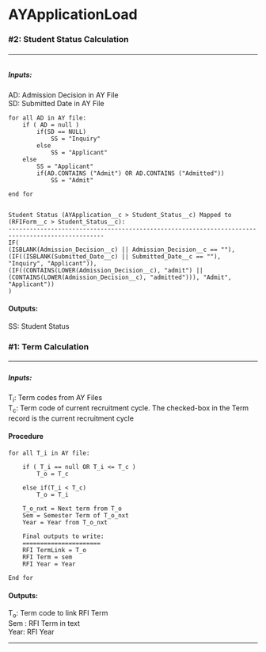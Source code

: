 # AYApplicationLoad

### #2: Student Status Calculation
###### <hr />

##### Inputs:
AD: Admission Decision in AY File <br />
SD: Submitted Date in AY File

	for all AD in AY file:
		if ( AD = null )
			if(SD == NULL)
				SS = "Inquiry"
			else
				SS = "Applicant"
		else
			SS = "Applicant"
			if(AD.CONTAINS ("Admit") OR AD.CONTAINS ("Admitted"))
				SS = "Admit"
			
	end for
	

	Student Status (AYApplication__c > Student_Status__c) Mapped to (RFIForm__c > Student_Status__c):
	-------------------------------------------------------------------------------------------------
	IF(
	(ISBLANK(Admission_Decision__c) || Admission_Decision__c == ""),
	(IF((ISBLANK(Submitted_Date__c) || Submitted_Date__c == ""), "Inquiry", "Applicant")),
	(IF((CONTAINS(LOWER(Admission_Decision__c), "admit") || (CONTAINS(LOWER(Admission_Decision__c), "admitted"))), "Admit", "Applicant"))
	)
	

#### Outputs:
SS: Student Status <br />


### #1: Term Calculation
##### <hr />

##### Inputs:
T<sub>i</sub>: Term codes from AY Files <br />
T<sub>c</sub>: Term code of current recruitment cycle.
    The checked-box in the Term record is the current recruitment cycle
  
#### Procedure

	for all T_i in AY file:

		if ( T_i == null OR T_i <= T_c )
			T_o = T_c

		else if(T_i < T_c)
			T_o = T_i

		T_o_nxt = Next term from T_o
		Sem = Semester Term of T_o_nxt
		Year = Year from T_o_nxt

		Final outputs to write:
		======================
		RFI TermLink = T_o
		RFI Term = sem
		RFI Year = Year
  
	End for  

#### Outputs:
T<sub>o</sub>: Term code to link RFI Term <br />
Sem : RFI Term in text <br />
Year: RFI Year
<hr />
